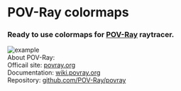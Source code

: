 # POV-Ray colormaps

### Ready to use colormaps for [POV-Ray](http://www.povray.org/) raytracer.
![example](https://user-images.githubusercontent.com/6688301/218434515-82efabdb-2196-447a-ae99-89855008195a.png)\
About POV-Ray:\
Officail site: [povray.org](http://www.povray.org)\
Documentation: [wiki.povray.org](https://wiki.povray.org/content/Documentation:Contents)\
Repository: [github.com/POV-Ray/povray](https://github.com/POV-Ray/povray)

